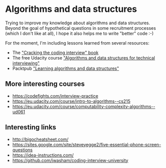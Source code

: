 # Algorithms and data structures

Trying to improve my knowledge about algorithms and data structures.
Beyond the goal of hypothetical questions in some recruitment processes (which I don't like at all), I hope it also helps me to write "better" code :-)

For the moment, I'm including lessons learned from several resources:
* The ["Cracking the coding interview" book](./cracking-the-coding-interview)
* The free Udacity course ["Algorithms and data structures for technical interviewing"](./udactiy-technical-interview)
* Packtpub ["Learning algorithms and data structures"](./packtpub-learning-algorithms-and-data-structures)

## More interesting courses
* https://codefights.com/interview-practice
* https://eu.udacity.com/course/intro-to-algorithms--cs215
* https://eu.udacity.com/course/computability-complexity-algorithms--ud061

## Interesting links
* http://bigocheatsheet.com/
* https://sites.google.com/site/steveyegge2/five-essential-phone-screen-questions
* https://idea-instructions.com/
* https://github.com/jwasham/coding-interview-university

